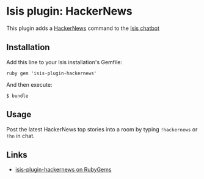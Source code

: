 # Isis plugin: HackerNews

This plugin adds a [HackerNews](http://news.ycombinator.com) command to the [Isis chatbot](https://github.com/silentgrowl/isis)

## Installation

Add this line to your Isis installation's Gemfile:

``ruby
gem 'isis-plugin-hackernews'
``

And then execute:

    $ bundle

## Usage

Post the latest HackerNews top stories into a room by typing ```!hackernews``` or ```!hn``` in chat.

## Links

* [isis-plugin-hackernews on RubyGems](https://rubygems.org/gems/isis-plugin-hackernews)
